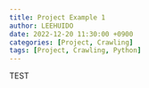 ```yaml
---
title: Project Example 1
author: LEEHUIDO
date: 2022-12-20 11:30:00 +0900
categories: [Project, Crawling]
tags: [Project, Crawling, Python]
---
```


TEST